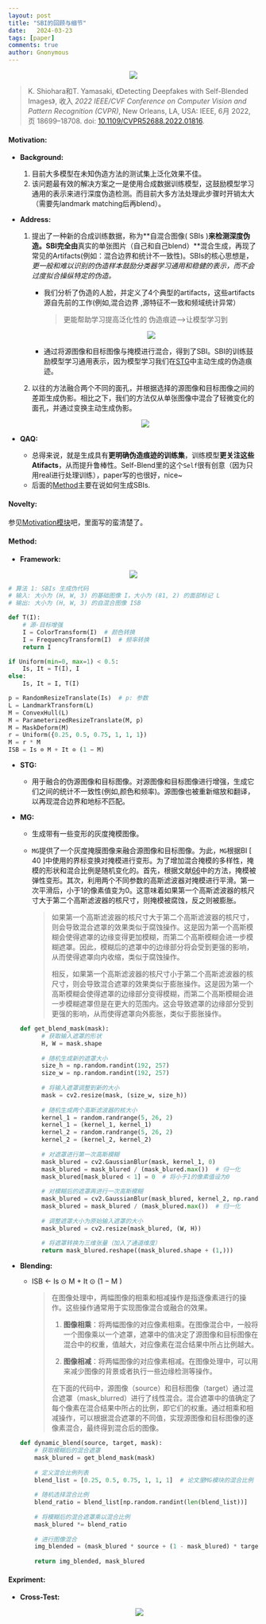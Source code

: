 ```yaml
---
layout: post
title: "SBI的回顾与细节"
date:   2024-03-23
tags: [paper]
comments: true
author: Gnonymous
---
```


<center><img  src="/images/SBI.png"></center>


>K. Shiohara和T. Yamasaki, 《Detecting Deepfakes with Self-Blended Images》, 收入 *2022 IEEE/CVF Conference on Computer Vision and Pattern Recognition (CVPR)*, New Orleans, LA, USA: IEEE, 6月 2022, 页 18699–18708. doi: [10.1109/CVPR52688.2022.01816](https://doi.org/10.1109/CVPR52688.2022.01816).

#### <span id="Motivation">Motivation:</span>

* **Background:**
  
  1. 目前大多模型在未知伪造方法的测试集上泛化效果不佳。
  2. 该问题最有效的解决方案之一是使用合成数据训练模型，这鼓励模型学习通用的表示来进行深度伪造检测。而目前大多方法处理此步骤时开销太大（需要先landmark matching后再blend）。
  
* **Address:**

  1. 提出了一种新的合成训练数据，称为**自混合图像( SBIs )**来检测深度伪造。SBI完全由**真实的单张图片（自己和自己blend）**混合生成，再现了常见的Artifacts(例如：混合边界和统计不一致性)。SBIs的核心思想是，*更一般和难以识别的伪造样本鼓励分类器学习通用和稳健的表示，而不会过度拟合操纵特定的伪造。*

     * 我们分析了伪造的人脸，并定义了4个典型的artifacts，这些artifacts源自先前的工作(例如,混合边界 ,源特征不一致和频域统计异常）

       > 更能帮助学习提高泛化性的 伪造痕迹——>让模型学习到

       <center><img src="/images/SBI_artifacts.png">

     * 通过将源图像和目标图像与掩模进行混合，得到了SBI。SBI的训练鼓励模型学习通用表示，因为模型学习我们在[STG](#STG)中主动生成的伪造痕迹。

  2. 以往的方法融合两个不同的面孔，并根据选择的源图像和目标图像之间的差距生成伪影。相比之下，我们的方法仅从单张图像中混合了轻微变化的面孔，并通过变换主动生成伪影。

     <center><img src="/images/SBI_efficient.png">

* **QAQ:**
  * 总得来说，就是生成具有**更明确伪造痕迹的训练集**，训练模型**更关注这些Atifacts**，从而提升鲁棒性。Self-Blend里的这个`Self`很有创意（因为只用real进行处理训练），paper写的也很好，nice~
  * 后面的[Method](#Method)主要在说如何生成SBIs.

#### Novelty:

参见[Motivation模块](#Motivation)吧，里面写的蛮清楚了。

#### <span id="Method">Method:</span>

* **Framework:**

<center><img src="/images/SBI_framwork.png"></center>


~~~python
# 算法 1: SBIs 生成伪代码
# 输入: 大小为 (H, W, 3) 的基础图像 I，大小为 (81, 2) 的面部标记 L
# 输出: 大小为 (H, W, 3) 的自混合图像 ISB

def T(I):
    # 源-目标增强
    I = ColorTransform(I)  # 颜色转换
    I = FrequencyTransform(I)  # 频率转换
    return I

if Uniform(min=0, max=1) < 0.5:
    Is, It = T(I), I
else:
    Is, It = I, T(I)

p = RandomResizeTranslate(Is)  # p: 参数
L = LandmarkTransform(L)
M = ConvexHull(L)
M = ParameterizedResizeTranslate(M, p)
M = MaskDeform(M)
r = Uniform({0.25, 0.5, 0.75, 1, 1, 1})
M = r * M
ISB = Is ⊙ M + It ⊙ (1 − M)
~~~

* **<span id ="STG">STG:</span>**

  * 用于融合的伪源图像和目标图像。对源图像和目标图像进行增强，生成它们之间的统计不一致性(例如,颜色和频率)。源图像也被重新缩放和翻译，以再现混合边界和地标不匹配。

* **MG:**

  * 生成带有一些变形的灰度掩模图像。

  * `MG`提供了一个灰度掩膜图像来融合源图像和目标图像。为此，`MG`根据BI [ 40 ]中使用的界标变换对掩模进行变形。为了增加混合掩模的多样性，掩模的形状和混合比例是随机变化的。首先，根据文献[66][1]中的方法，掩模被弹性变形。其次，利用两个不同参数的高斯滤波器对掩模进行平滑。第一次平滑后，小于1的像素值变为0。这意味着如果第一个高斯滤波器的核尺寸大于第二个高斯滤波器的核尺寸，则掩模被腐蚀，反之则被膨胀。

    >如果第一个高斯滤波器的核尺寸大于第二个高斯滤波器的核尺寸，则会导致混合遮罩的效果类似于腐蚀操作。这是因为第一个高斯模糊会使得遮罩的边缘变得更加模糊，而第二个高斯模糊会进一步模糊遮罩。因此，模糊后的遮罩中的边缘部分将会受到更强的影响，从而使得遮罩向内收缩，类似于腐蚀操作。
    >
    >相反，如果第一个高斯滤波器的核尺寸小于第二个高斯滤波器的核尺寸，则会导致混合遮罩的效果类似于膨胀操作。这是因为第一个高斯模糊会使得遮罩的边缘部分变得模糊，而第二个高斯模糊会进一步模糊遮罩但是在更大的范围内。这会导致遮罩的边缘部分受到更强的影响，从而使得遮罩向外膨胀，类似于膨胀操作。

  ~~~python
  def get_blend_mask(mask):
        # 获取输入遮罩的形状
        H, W = mask.shape
        
        # 随机生成新的遮罩大小
        size_h = np.random.randint(192, 257)
        size_w = np.random.randint(192, 257)
        
        # 将输入遮罩调整到新的大小
        mask = cv2.resize(mask, (size_w, size_h))
        
        # 随机生成两个高斯滤波器的核大小
        kernel_1 = random.randrange(5, 26, 2)
        kernel_1 = (kernel_1, kernel_1)
        kernel_2 = random.randrange(5, 26, 2)
        kernel_2 = (kernel_2, kernel_2)
        
        # 对遮罩进行第一次高斯模糊
        mask_blured = cv2.GaussianBlur(mask, kernel_1, 0)
        mask_blured = mask_blured / (mask_blured.max())  # 归一化
        mask_blured[mask_blured < 1] = 0  # 将小于1的像素值设为0
        
        # 对模糊后的遮罩再进行一次高斯模糊
        mask_blured = cv2.GaussianBlur(mask_blured, kernel_2, np.random.randint(5, 46))
        mask_blured = mask_blured / (mask_blured.max())  # 归一化
        
        # 调整遮罩大小为原始输入遮罩的大小
        mask_blured = cv2.resize(mask_blured, (W, H))
        
        # 将遮罩转换为三维张量（加入了通道维度）
        return mask_blured.reshape((mask_blured.shape + (1,)))
  ~~~

* **Blending:**

  * ISB ← Is ⊙ M + It ⊙ (1 − M )

    >在图像处理中，两幅图像的相乘和相减操作是指逐像素进行的操作。这些操作通常用于实现图像混合或融合的效果。
    >
    >1. **图像相乘**：将两幅图像的对应像素相乘。在图像混合中，一般将一个图像乘以一个遮罩，遮罩中的值决定了源图像和目标图像在混合中的权重，值越大，对应像素在混合结果中所占比例越大。
    >
    >2. **图像相减**：将两幅图像的对应像素相减。在图像处理中，可以用来减少图像的背景或者执行一些边缘检测等操作。
    >
    >在下面的代码中，源图像（source）和目标图像（target）通过混合遮罩（mask_blurred）进行了线性混合。混合遮罩中的值确定了每个像素在混合结果中所占的比例，即它们的权重。通过相乘和相减操作，可以根据混合遮罩的不同值，实现源图像和目标图像的逐像素混合，最终得到混合后的图像。

  ~~~python
  def dynamic_blend(source, target, mask):
      # 获取模糊后的混合遮罩
      mask_blured = get_blend_mask(mask)
      
      # 定义混合比例列表
      blend_list = [0.25, 0.5, 0.75, 1, 1, 1]  # 论文里MG模块的混合比例
      
      # 随机选择混合比例
      blend_ratio = blend_list[np.random.randint(len(blend_list))]
      
      # 将模糊后的混合遮罩乘以混合比例
      mask_blured *= blend_ratio
      
      # 进行图像混合
      img_blended = (mask_blured * source + (1 - mask_blured) * target)  # 论文中SBI混合的最终函数
      
      return img_blended, mask_blured
  ~~~

#### Expriment:

* **Cross-Test:**

  <center><img src="/master/images/SBI_test.png">

[1]: https://openaccess.thecvf.com/content/ICCV2021/html/Zhao_Learning_Self-Consistency_for_Deepfake_Detection_ICCV_2021_paper.html "Zhao, Xiang Xu, Mingze Xu, Hui Ding, Yuanjun Xiong, and Wei Xia. Learning self-consistency for deepfake detection. In ICCV, pages 15023–15033, 2021. 1, 2, 3, 4, 5, 6"
